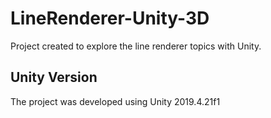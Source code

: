 # LineRenderer-Unity-3D
Project created to explore the line renderer topics with Unity.

## Unity Version
The project was developed using Unity 2019.4.21f1
